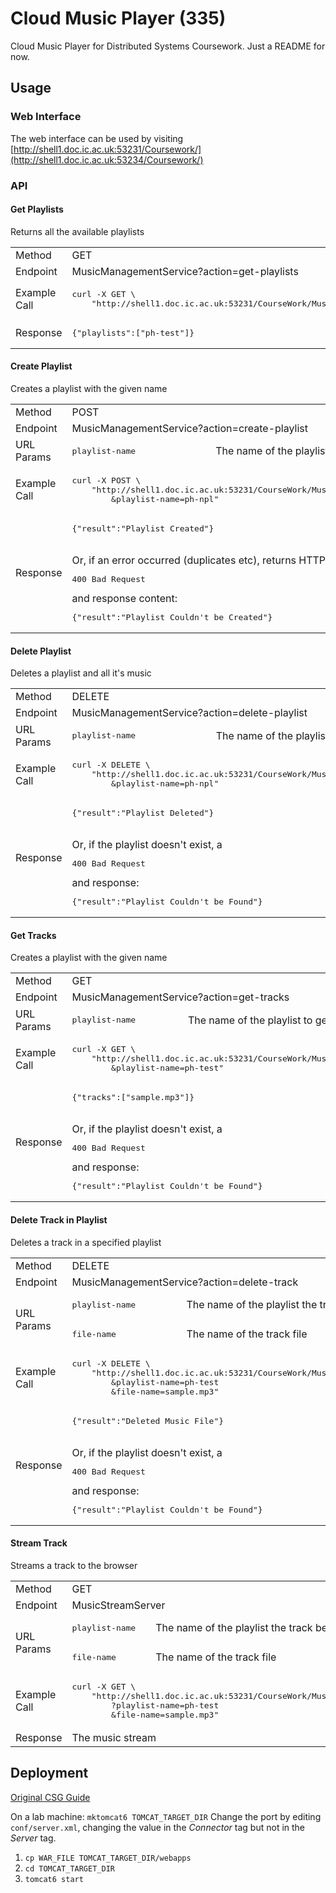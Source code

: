 # Cloud Music Player (335)

Cloud Music Player for Distributed Systems Coursework. Just a README for now.

## Usage

### Web Interface

The web interface can be used by visiting [http://shell1.doc.ic.ac.uk:53231/Coursework/](http://shell1.doc.ic.ac.uk:53234/Coursework/)

### API

#### Get Playlists
Returns all the available playlists

<table>
  <tr>
    <td>Method</td>
    <td colspan=2>GET</td>
  </tr>
  <tr>
    <td>Endpoint</td>
    <td colspan=2>MusicManagementService?action=get-playlists</td>
  </tr>
  <tr>
    <td>
      Example Call
    </td>
    <td colspan=2>
    <pre>
curl -X GET \
    "http://shell1.doc.ic.ac.uk:53231/CourseWork/MusicManagementService?action=get-playlists"</pre>
    </td>
  </tr>
  <tr>
    <td>Response</td>
    <td colspan=2>
    <pre>
{"playlists":["ph-test"]}</pre>
    </td>
  </tr>
</table>


#### Create Playlist
Creates a playlist with the given name

<table>
  <tr>
    <td>Method</td>
    <td colspan=2>POST</td>
  </tr>
  <tr>
    <td>Endpoint</td>
    <td colspan=2>MusicManagementService?action=create-playlist</td>
  </tr>
  <tr>
    <td>URL Params</td>
    <td><pre>playlist-name</pre> </td>
    <td>The name of the playlist to create</td>
  </tr>
  <tr>
    <td>
      Example Call
    </td>
    <td colspan=2>
    <pre>
curl -X POST \
    "http://shell1.doc.ic.ac.uk:53231/CourseWork/MusicManagementService?action=create-playlist
        &playlist-name=ph-npl"</pre>
    </td>
  </tr>
  <tr>
    <td>Response</td>
    <td colspan=2>
    <pre>
{"result":"Playlist Created"}</pre>
    <br/>
    Or, if an error occurred (duplicates etc), returns HTTP response code <pre>400 Bad Request</pre> and response content:
    <br/>
    <pre>
{"result":"Playlist Couldn't be Created"}</pre>
    </td>
  </tr>
</table>


#### Delete Playlist
Deletes a playlist and all it's music

<table>
  <tr>
    <td>Method</td>
    <td colspan=2>DELETE</td>
  </tr>
  <tr>
    <td>Endpoint</td>
    <td colspan=2>MusicManagementService?action=delete-playlist</td>
  </tr>
  <tr>
    <td>URL Params</td>
    <td><pre>playlist-name</pre> </td>
    <td>The name of the playlist to delete</td>
  </tr>
  <tr>
    <td>
      Example Call
    </td>
    <td colspan=2>
    <pre>
curl -X DELETE \
    "http://shell1.doc.ic.ac.uk:53231/CourseWork/MusicManagementService?action=delete-playlist
        &playlist-name=ph-npl"</pre>
    </td>
  </tr>
  <tr>
    <td>Response</td>
    <td colspan=2>
    <pre>
{"result":"Playlist Deleted"}</pre>
    <br/>
    Or, if the playlist doesn't exist, a <pre>400 Bad Request</pre> and response:
    <br/>
    <pre>
{"result":"Playlist Couldn't be Found"}</pre>
    </td>
  </tr>
</table>

#### Get Tracks
Creates a playlist with the given name

<table>
  <tr>
    <td>Method</td>
    <td colspan=2>GET</td>
  </tr>
  <tr>
    <td>Endpoint</td>
    <td colspan=2>MusicManagementService?action=get-tracks</td>
  </tr>
  <tr>
    <td>URL Params</td>
    <td><pre>playlist-name</pre> </td>
    <td>The name of the playlist to get tracks from</td>
  </tr>
  <tr>
    <td>
      Example Call
    </td>
    <td colspan=2>
    <pre>
curl -X GET \
    "http://shell1.doc.ic.ac.uk:53231/CourseWork/MusicManagementService?action=get-tracks
        &playlist-name=ph-test"</pre>
    </td>
  </tr>
  <tr>
    <td>Response</td>
    <td colspan=2>
    <pre>
{"tracks":["sample.mp3"]}</pre>
    <br/>
    Or, if the playlist doesn't exist, a <pre>400 Bad Request</pre> and response:
    <br/>
    <pre>
{"result":"Playlist Couldn't be Found"}</pre>
    </td>
  </tr>
</table>


#### Delete Track in Playlist
Deletes a track in a specified playlist

<table>
  <tr>
    <td>Method</td>
    <td colspan=2>DELETE</td>
  </tr>
  <tr>
    <td>Endpoint</td>
    <td colspan=2>MusicManagementService?action=delete-track</td>
  </tr>
  <tr>
    <td rowspan=2>URL Params</td>
    <td><pre>playlist-name</pre> </td>
    <td>The name of the playlist the track belongs to</td>
  </tr>
  <tr>
    <td><pre>file-name</pre> </td>
    <td>The name of the track file</td>
  </tr>
  <tr>
    <td>
      Example Call
    </td>
    <td colspan=2>
    <pre>
curl -X DELETE \
    "http://shell1.doc.ic.ac.uk:53231/CourseWork/MusicManagementService?action=delete-track
        &playlist-name=ph-test
        &file-name=sample.mp3"</pre>
    </td>
  </tr>
  <tr>
    <td>Response</td>
    <td colspan=2>
    <pre>
{"result":"Deleted Music File"}</pre>
    <br/>
    Or, if the playlist doesn't exist, a <pre>400 Bad Request</pre> and response:
    <br/>
    <pre>
{"result":"Playlist Couldn't be Found"}</pre>
    </td>
  </tr>
</table>

#### Stream Track
Streams a track to the browser

<table>
  <tr>
    <td>Method</td>
    <td colspan=2>GET</td>
  </tr>
  <tr>
    <td>Endpoint</td>
    <td colspan=2>MusicStreamServer</td>
  </tr>
  <tr>
    <td rowspan=2>URL Params</td>
    <td><pre>playlist-name</pre> </td>
    <td>The name of the playlist the track belongs to</td>
  </tr>
  <tr>
    <td><pre>file-name</pre> </td>
    <td>The name of the track file</td>
  </tr>
  <tr>
    <td>
      Example Call
    </td>
    <td colspan=2>
        <pre>
curl -X GET \
    "http://shell1.doc.ic.ac.uk:53231/CourseWork/MusicStreamServer
        ?playlist-name=ph-test
        &file-name=sample.mp3"</pre>
    </td>
  </tr>
  <tr>
    <td>Response</td>
    <td colspan=2>
      The music stream
    </td>
  </tr>
</table>


## Deployment

[Original CSG Guide](http://www.doc.ic.ac.uk/csg-old/java/servlets/personaltomcat/)

On a lab machine: `mktomcat6 TOMCAT_TARGET_DIR`
Change the port by editing `conf/server.xml`, changing the value in the *Connector* tag but not in the *Server* tag.

1. `cp WAR_FILE TOMCAT_TARGET_DIR/webapps`
2. `cd TOMCAT_TARGET_DIR`
3. `tomcat6 start`